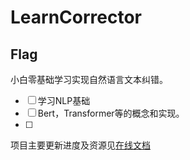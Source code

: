 # LearnCorrector

## Flag

小白零基础学习实现自然语言文本纠错。

- [ ] 学习NLP基础
- [ ] Bert，Transformer等的概念和实现。
- [ ] 

项目主要更新进度及资源见[在线文档](https://ceerqingting.feishu.cn/docs/doccnPXmcexoazwS6JHxkV2NaYg)



